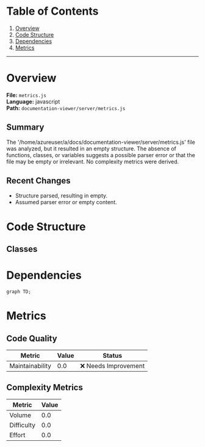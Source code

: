 # Table of Contents

1. [Overview](#overview)
2. [Code Structure](#code-structure)
3. [Dependencies](#dependencies)
4. [Metrics](#metrics)

---

# Overview

**File:** `metrics.js`  
**Language:** javascript  
**Path:** `documentation-viewer/server/metrics.js`  

## Summary

The '/home/azureuser/a/docs/documentation-viewer/server/metrics.js' file was analyzed, but it resulted in an empty structure. The absence of functions, classes, or variables suggests a possible parser error or that the file may be empty or irrelevant. No complexity metrics were derived.

## Recent Changes

- Structure parsed, resulting in empty.
- Assumed parser error or empty content.


# Code Structure

## Classes

# Dependencies

```mermaid
graph TD;
```

# Metrics

## Code Quality

| Metric | Value | Status |
|--------|-------|--------|
| Maintainability | 0.0 | ❌ Needs Improvement |
## Complexity Metrics

| Metric | Value |
|--------|--------|
| Volume | 0.0 |
| Difficulty | 0.0 |
| Effort | 0.0 |